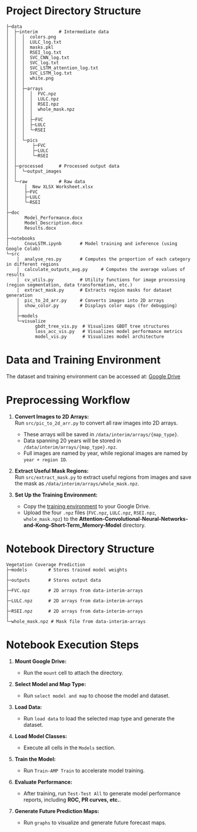# Project Directory Structure
```
├─data
│  ├─interim        # Intermediate data
│  │  │  colors.png
│  │  │  LULC_log.txt
│  │  │  masks.pkl
│  │  │  RSEI_log.txt
│  │  │  SVC_CNN_log.txt
│  │  │  SVC_log.txt
│  │  │  SVC_LSTM_attention_log.txt
│  │  │  SVC_LSTM_log.txt
│  │  │  white.png
│  │  │
│  │  ├─arrays
│  │  │  │  FVC.npz
│  │  │  │  LULC.npz
│  │  │  │  RSEI.npz
│  │  │  │  whole_mask.npz
│  │  │  │
│  │  │  ├─FVC
│  │  │  ├─LULC
│  │  │  └─RSEI
│  │  │
│  │  └─pics
│  │      ├─FVC
│  │      ├─LULC
│  │      └─RSEI
│  │
│  ├─processed      # Processed output data
│  │  └─output_images
│  │
│  └─raw            # Raw data
│      │  New XLSX Worksheet.xlsx
│      ├─FVC
│      ├─LULC
│      └─RSEI
│
├─doc
│      Model_Performance.docx
│      Model_Description.docx
│      Results.docx
│
├─notebooks
│      CnovLSTM.ipynb       # Model training and inference (using Google Colab)
└─src
    │  analyse_res.py       # Computes the proportion of each category in different regions
    │  calculate_outputs_avg.py     # Computes the average values of results
    │  cv_utils.py          # Utility functions for image processing (region segmentation, data transformation, etc.)
    │  extract_mask.py      # Extracts region masks for dataset generation
    │  pic_to_2d_arr.py     # Converts images into 2D arrays
    │  show_color.py        # Displays color maps (for debugging)
    │
    ├─models
    └─visualize
           gbdt_tree_vis.py  # Visualizes GBDT tree structures
           loss_acc_vis.py   # Visualizes model performance metrics
           model_vis.py      # Visualizes model architecture
```

# Data and Training Environment
The dataset and training environment can be accessed at:
[Google Drive](https://drive.google.com/drive/folders/1wMHGfPMLXAOgrnl8m8pGvMwXG7P-Vdjf?usp=drive_link)

# Preprocessing Workflow
1. **Convert Images to 2D Arrays:**  
   Run `src/pic_to_2d_arr.py` to convert all raw images into 2D arrays.
   - These arrays will be saved in `/data/interim/arrays/{map_type}`.
   - Data spanning 20 years will be stored in `/data/interim/arrays/{map_type}.npz`.
   - Full images are named by year, while regional images are named by `year + region ID`.

2. **Extract Useful Mask Regions:**  
   Run `src/extract_mask.py` to extract useful regions from images and save the mask as `/data/interim/arrays/whole_mask.npz`.

3. **Set Up the Training Environment:**  
   - Copy the [training environment](https://drive.google.com/drive/folders/1wMHGfPMLXAOgrnl8m8pGvMwXG7P-Vdjf?usp=drive_link) to your Google Drive.
   - Upload the four `.npz` files (`FVC.npz`, `LULC.npz`, `RSEI.npz`, `whole_mask.npz`) to the **Attention-Convolutional-Neural-Networks-and-Kong-Short-Term_Memory-Model** directory.

# Notebook Directory Structure
```
Vegetation Coverage Prediction
├─models        # Stores trained model weights
│
├─outputs       # Stores output data
│
├─FVC.npz       # 2D arrays from data-interim-arrays
│
├─LULC.npz      # 2D arrays from data-interim-arrays
│
├─RSEI.npz      # 2D arrays from data-interim-arrays
│
└─whole_mask.npz # Mask file from data-interim-arrays
```

# Notebook Execution Steps
1. **Mount Google Drive:**  
   - Run the `mount` cell to attach the directory.

2. **Select Model and Map Type:**  
   - Run `select model and map` to choose the model and dataset.

3. **Load Data:**  
   - Run `load data` to load the selected map type and generate the dataset.

4. **Load Model Classes:**  
   - Execute all cells in the `Models` section.

5. **Train the Model:**  
   - Run `Train-AMP Train` to accelerate model training.

6. **Evaluate Performance:**  
   - After training, run `Test-Test All` to generate model performance reports, including **ROC, PR curves, etc.**.

7. **Generate Future Prediction Maps:**  
   - Run `graphs` to visualize and generate future forecast maps.


